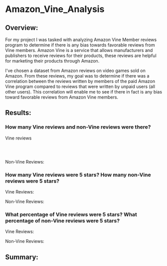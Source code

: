 # Amazon_Vine_Analysis

## Overview:
For my project I was tasked with analyzing Amazon Vine Member reviews program to determine if there is any bias towards favorable reviews from Vine members. Amazon Vine is a service that allows manufacturers and publishers to receive reviews for their products, these reviews are helpful for marketing their products through Amazon. 

I've chosen a dataset from Amazon reviews on video games sold on Amazon. From these reviews, my goal was to determine if there was a correlation between the reviews written by members of the paid Amazon Vine program compared to reviews that were written by unpaid users (all other users). This correlation will enable me to see if there in fact is any bias toward favorable reviews from Amazon Vine members.


## Results:

### How many Vine reviews and non-Vine reviews were there?

Vine reviews <p align="center">
    <img src=""> 
</p>

<br>


Non-Vine Reviews:



### How many Vine reviews were 5 stars? How many non-Vine reviews were 5 stars?

Vine Reviews:

Non-Vine Reviews:
 


### What percentage of Vine reviews were 5 stars? What percentage of non-Vine reviews were 5 stars?


Vine Reviews:

Non-Vine Reviews:




## Summary:
